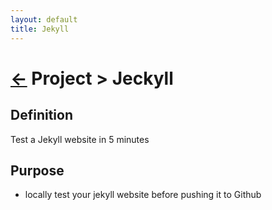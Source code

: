 ```yaml
---
layout: default
title: Jekyll
---
```



[//]: #(Reference)
[readme_home]:   ../index

# [&larr;][readme_home] Project > Jeckyll
## Definition
Test a Jekyll website in 5 minutes

## Purpose
- locally test your jekyll website before pushing it to Github

